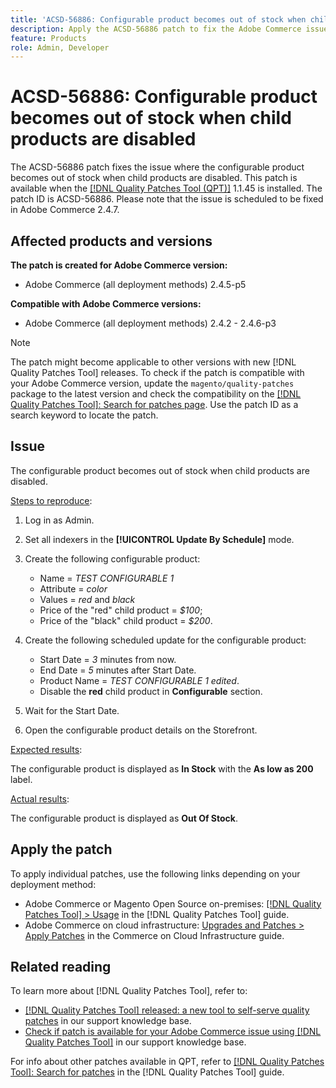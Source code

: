 ```yaml
---
title: 'ACSD-56886: Configurable product becomes out of stock when child products disabled'
description: Apply the ACSD-56886 patch to fix the Adobe Commerce issue where the configurable product becomes out of stock child when products are disabled.
feature: Products
role: Admin, Developer
---
```

# ACSD-56886: Configurable product becomes out of stock when child products are disabled 

The ACSD-56886 patch fixes the issue where the configurable product becomes out of stock when child products are disabled. This patch is available when the [[!DNL Quality Patches Tool (QPT)]](/help/announcements/adobe-commerce-announcements/magento-quality-patches-released-new-tool-to-self-serve-quality-patches.md) 1.1.45 is installed. The patch ID is ACSD-56886. Please note that the issue is scheduled to be fixed in Adobe Commerce 2.4.7.

## Affected products and versions

**The patch is created for Adobe Commerce version:**

* Adobe Commerce (all deployment methods) 2.4.5-p5

**Compatible with Adobe Commerce versions:**

* Adobe Commerce (all deployment methods) 2.4.2 - 2.4.6-p3

>[!NOTE]
>
>The patch might become applicable to other versions with new [!DNL Quality Patches Tool] releases. To check if the patch is compatible with your Adobe Commerce version, update the `magento/quality-patches` package to the latest version and check the compatibility on the [[!DNL Quality Patches Tool]: Search for patches page](https://experienceleague.adobe.com/tools/commerce-quality-patches/index.html). Use the patch ID as a search keyword to locate the patch.

## Issue

The configurable product becomes out of stock when child products are disabled.

<u>Steps to reproduce</u>:

1. Log in as Admin.
1. Set all indexers in the **[!UICONTROL Update By Schedule]** mode.
1. Create the following configurable product:

    * Name = *TEST CONFIGURABLE 1*
    * Attribute = *color*
    * Values = *red* and *black*
    * Price of the "red" child product = *$100*;
    * Price of the "black" child product = *$200*.

1. Create the following scheduled update for the configurable product:

    * Start Date = *3* minutes from now.
    * End Date = *5* minutes after Start Date.
    * Product Name = *TEST CONFIGURABLE 1 edited*.
    * Disable the **red** child product in **Configurable** section.

1. Wait for the Start Date.
1. Open the configurable product details on the Storefront.

<u>Expected results</u>:

The configurable product is displayed as **In Stock** with the **As low as 200** label.

<u>Actual results</u>:

The configurable product is displayed as **Out Of Stock**.
 
## Apply the patch

To apply individual patches, use the following links depending on your deployment method:

* Adobe Commerce or Magento Open Source on-premises: [[!DNL Quality Patches Tool] > Usage](https://experienceleague.adobe.com/docs/commerce-operations/tools/quality-patches-tool/usage.html) in the [!DNL Quality Patches Tool] guide.
* Adobe Commerce on cloud infrastructure: [Upgrades and Patches > Apply Patches](https://experienceleague.adobe.com/docs/commerce-cloud-service/user-guide/develop/upgrade/apply-patches.html) in the Commerce on Cloud Infrastructure guide.

## Related reading

To learn more about [!DNL Quality Patches Tool], refer to:

* [[!DNL Quality Patches Tool] released: a new tool to self-serve quality patches](/help/announcements/adobe-commerce-announcements/magento-quality-patches-released-new-tool-to-self-serve-quality-patches.md) in our support knowledge base.
* [Check if patch is available for your Adobe Commerce issue using [!DNL Quality Patches Tool]](/help/support-tools/patches-available-in-qpt-tool/check-patch-for-magento-issue-with-magento-quality-patches.md) in our support knowledge base.

For info about other patches available in QPT, refer to [[!DNL Quality Patches Tool]: Search for patches](https://experienceleague.adobe.com/tools/commerce-quality-patches/index.html) in the [!DNL Quality Patches Tool] guide.
